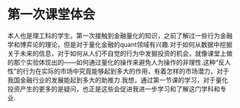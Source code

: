 # 第一次课堂体会
​	本人也是理工科的学生，第一次接触到金融量化的知识，之前了解过一些行为金融学和博弈论的理论，但是对于量化金融的quant领域有兴趣.对于如何从数据中挖掘关于未来的信息，对于如何从人们不自觉的行为中发掘投资的机会，就像课堂上做的那个实验体现出的——如何通过量化的操作来避免人为操作的非理性.这种“反人性”的行为在实际的市场中究竟能够起到多大的作用，有着怎样的市场潜力，对于我国金融行业的发展能起到多大的助推力.
​	我想，通过第一节课的学习，对于量化投资产生的更多的是疑问，也正是这些会促进我进一步学习和了解这门学科和专业.

